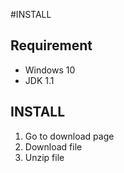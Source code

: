 #INSTALL
## Requirement
* Windows 10
* JDK 1.1

## INSTALL
1. Go to download page
1. Download file
1. Unzip file
